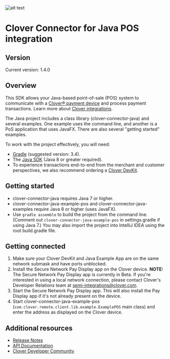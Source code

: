 ![alt text](https://www.clover.com/assets/images/public-site/press/clover_primary_gray_rgb.png)


# Clover Connector for Java POS integration

## Version
Current version: 1.4.0

## Overview

This SDK allows your Java-based point-of-sale (POS) system to communicate with a [Clover® payment device](https://www.clover.com/pos-hardware/) and process payment transactions. Learn more about [Clover integrations](https://www.clover.com/integrations).

The Java project includes a class library (clover-connector-java) and several examples. One example uses the command line, and another is a PoS application that uses JavaFX. There are also several "getting started" examples. 

To work with the project effectively, you will need:
- [Gradle](https://gradle.org) (suggested version: 3.4).
- The [Java SDK](http://www.oracle.com/technetwork/java/javase/downloads/) (Java 8 or greater required).
- To experience transactions end-to-end from the merchant and customer perspectives, we also recommend ordering a [Clover DevKit](http://cloverdevkit.com/collections/devkits/products/clover-mini-dev-kit).

## Getting started
* clover-connector-java requires Java 7 or higher.
* clover-connector-java-example-pos and clover-connector-java-examples require Java 8 or higher (uses JavaFX).
* Use `gradle assemble` to build the project from the command line. (Comment out `clover-connector-java-example-pos` in settings.gradle if using Java 7.) You may also import the project into IntelliJ IDEA using the root build.gradle file.

## Getting connected
1. Make sure your Clover DevKit and Java Example App are on the same network submask and have ports unblocked.
2. Install the Secure Network Pay Display app on the Clover device. **NOTE:** The Secure Network Pay Display app is currently in Beta. If you're interested in using a local network connection, please contact Clover's Developer Relations team at [semi-integrations@clover.com](mailto:semi-integrations@clover.com). 
3. Start the Secure Network Pay Display app. This will also install the Pay Display app if it's not already present on the device.
4. Start clover-connector-java-example-pos (`com.clover.remote.client.lib.example.ExamplePOS` main class) and enter the address as displayed on the Clover device.

## Additional resources

* [Release Notes](https://github.com/clover/remote-pay-java/releases)
* [API Documentation](http://clover.github.io/remote-pay-java/1.4.0/docs/index.html)
* [Clover Developer Community](https://community.clover.com/index.html)


